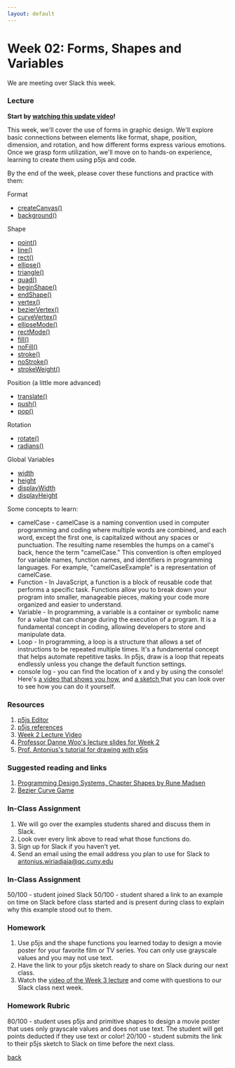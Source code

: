 ```yaml
---
layout: default
---
```


# Week 02: Forms, Shapes and Variables

We are meeting over Slack this week.

### Lecture

**Start by [watching this update video](https://www.loom.com/share/052cbbfb24714658a05d2ec1946b60ea?sid=f4e44ff9-9a22-4aad-b1d5-c783e7f0e837)!**

This week, we'll cover the use of forms in graphic design. We'll explore basic connections between elements like format, shape, position, dimension, and rotation, and how different forms express various emotions. Once we grasp form utilization, we'll move on to hands-on experience, learning to create them using p5js and code.

By the end of the week, please cover these functions and practice with them:

Format
- [createCanvas()](https://p5js.org/reference/#/p5/createCanvas)
- [background()](https://p5js.org/reference/#/p5/background)

Shape
- [point()](https://p5js.org/reference/#/p5/point)
- [line()](https://p5js.org/reference/#/p5/line)
- [rect()](https://p5js.org/reference/#/p5/rect)
- [ellipse()](https://p5js.org/reference/#/p5/ellipse)
- [triangle()](https://p5js.org/reference/#/p5/triangle)
- [quad()](https://p5js.org/reference/#/p5/quad)
- [beginShape()](https://p5js.org/reference/#/p5/beginShape)
- [endShape()](https://p5js.org/reference/#/p5/endShape)
- [vertex()](https://p5js.org/reference/#/p5/vertex)
- [bezierVertex()](https://p5js.org/reference/#/p5/bezierVertex)
- [curveVertex()](https://p5js.org/reference/#/p5/curveVertex)
- [ellipseMode()](https://p5js.org/reference/#/p5/ellipseMode)
- [rectMode()](https://p5js.org/reference/#/p5/rectMode)
- [fill()](https://p5js.org/reference/#/p5/fill)
- [noFill()](https://p5js.org/reference/#/p5/noFill)
- [stroke()](https://p5js.org/reference/#/p5/stroke)
- [noStroke()](https://p5js.org/reference/#/p5/noStroke)
- [strokeWeight()](https://p5js.org/reference/#/p5/strokeWeight)

Position (a little more advanced)
- [translate()](https://p5js.org/reference/#/p5/translate)
- [push()](https://p5js.org/reference/#/p5/push)
- [pop()](https://p5js.org/reference/#/p5/pop)

Rotation
- [rotate()](https://p5js.org/reference/#/p5/rotate)
- [radians()](https://p5js.org/reference/#/p5/radians)

Global Variables
- [width](https://p5js.org/reference/#/p5/width)
- [height](https://p5js.org/reference/#/p5/height)
- [displayWidth](https://p5js.org/reference/#/p5/displayWidth)
- [displayHeight](https://p5js.org/reference/#/p5/displayHeight)

Some concepts to learn:
- camelCase - camelCase is a naming convention used in computer programming and coding where multiple words are combined, and each word, except the first one, is capitalized without any spaces or punctuation. The resulting name resembles the humps on a camel's back, hence the term "camelCase." This convention is often employed for variable names, function names, and identifiers in programming languages. For example, "camelCaseExample" is a representation of camelCase.
- Function - In JavaScript, a function is a block of reusable code that performs a specific task. Functions allow you to break down your program into smaller, manageable pieces, making your code more organized and easier to understand. 
- Variable - In programming, a variable is a container or symbolic name for a value that can change during the execution of a program. It is a fundamental concept in coding, allowing developers to store and manipulate data. 
- Loop - In programming, a loop is a structure that allows a set of instructions to be repeated multiple times. It's a fundamental concept that helps automate repetitive tasks. In p5js, draw is a loop that repeats endlessly unless you change the default function settings.
- console log - you can find the location of x and y by using the console! Here's [a video that shows you how](https://www.loom.com/share/5df893b46b984105b9023473f36830a4?sid=a14dbe06-7e4c-4616-b97c-92f49707ffe9), and [a sketch ](https://editor.p5js.org/awcuny/sketches/XrWAClMfB)that you can look over to see how you can do it yourself.

### Resources
1. [p5js Editor](http://editor.p5js.org/)
2. [p5js references](https://p5js.org/reference/)
3. [Week 2 Lecture Video](https://youtu.be/fbWIolOqIqM)
4. [Professor Danne Woo's lecture slides for Week 2](https://teaching-files.s3.us-east-2.amazonaws.com/creativecoding/lectures/creativecoding_week02.pdf)
5. [Prof. Antonius's tutorial for drawing with p5js](https://docs.google.com/presentation/d/1QnlE1253XB1vqCcaWITMqC6j965tZcYXy2mowgDA0FQ/edit?usp=sharing)

### Suggested reading and links
1. [Programming Design Systems, Chapter Shapes by Rune Madsen](https://programmingdesignsystems.com/shape/custom-shapes/index.html)
2. [Bezier Curve Game](http://bezier.method.ac/)

### In-Class Assignment
1. We will go over the examples students shared and discuss them in Slack.
2. Look over every link above to read what those functions do.
3. Sign up for Slack if you haven't yet.
4. Send an email using the email address you plan to use for Slack to [antonius.wiriadjaja@qc.cuny.edu](mailto:antonius.wiriadjaja@qc.cuny.edul)

### In-Class Assignment
50/100 - student joined Slack
50/100 - student shared a link to an example on time on Slack before class started and is present during class to explain why this example stood out to them.

### Homework
1. Use p5js and the shape functions you learned today to design a movie poster for your favorite film or TV series. You can only use grayscale values and you may not use text.
2. Have the link to your p5js sketch ready to share on Slack during our next class.
4. Watch the [video of the Week 3 lecture](https://youtu.be/bF6KY3pBD_o?si=njypUhinrfRr3AZq) and come with questions to our Slack class next week.

### Homework Rubric
80/100 - student uses p5js and primitive shapes to design a movie poster that uses only grayscale values and does not use text. The student will get points deducted if they use text or color!
20/100 - student submits the link to their p5js sketch to Slack on time before the next class.

[back](./)
